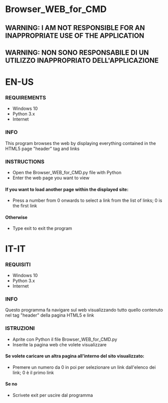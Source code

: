 # Browser_WEB_for_CMD

## WARNING: I AM NOT RESPONSIBLE FOR AN INAPPROPRIATE USE OF THE APPLICATION
## WARNING: NON SONO RESPONSABILE DI UN UTILIZZO INAPPROPRIATO DELL'APPLICAZIONE

# EN-US
### REQUIREMENTS
- Windows 10
- Python 3.x
- Internet

### INFO
This program browses the web by displaying everything contained in the HTML5 page "header" tag and links

### INSTRUCTIONS
- Open the Browser_WEB_for_CMD.py file with Python
- Enter the web page you want to view
#### If you want to load another page within the displayed site:
- Press a number from 0 onwards to select a link from the list of links; 0 is the first link
#### Otherwise
- Type exit to exit the program


# IT-IT
### REQUISITI
- Windows 10
- Python 3.x
- Internet

### INFO
Questo programma fa navigare sul web visualizzando tutto quello contenuto nel tag "header" della pagina HTML5 e link

### ISTRUZIONI
- Aprite con Python il file Browser_WEB_for_CMD.py
- Inserite la pagina web che volete visualizzare
#### Se volete caricare un altra pagina all'interno del sito visualizzato:
- Premere un numero da 0 in poi per selezionare un link dall'elenco dei link; 0 è il primo link
#### Se no
- Scrivete exit per uscire dal programma

